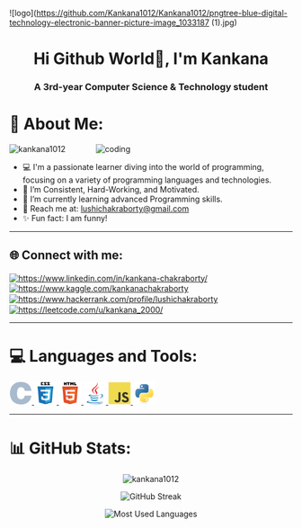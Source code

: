 ![logo](https://github.com/Kankana1012/Kankana1012/pngtree-blue-digital-technology-electronic-banner-picture-image_1033187 (1).jpg)
<h1 align="center">Hi Github World👋, I'm Kankana</h1>
<h3 align="center">A 3rd-year Computer Science & Technology student</h3>

# 💫 About Me:
<img align="right" alt="coding" width="350" src="https://cdn.dribbble.com/users/1364029/screenshots/16093268/media/68e82a7fb4904614a9066d6b540c14b2.gif">

<p align="left"> <img src="https://komarev.com/ghpvc/?username=kankana1012&label=Profile%20views&color=yellow&style=flat" alt="kankana1012" /> </p>

- 💻 I'm a passionate learner diving into the world of programming, focusing on a variety of programming languages and technologies.<br>
- 🌟 I’m Consistent, Hard-Working, and Motivated.<br>
- 🔗 I’m currently learning advanced Programming skills.<br>
- 📧 Reach me at: lushichakraborty@gmail.com<br>
- ✨ Fun fact: I am funny!

---

## 🌐 Connect with me:
<p align="left">
<a href="https://linkedin.com/in/https://www.linkedin.com/in/kankana-chakraborty/" target="blank"><img align="center" src="https://raw.githubusercontent.com/rahuldkjain/github-profile-readme-generator/master/src/images/icons/Social/linked-in-alt.svg" alt="https://www.linkedin.com/in/kankana-chakraborty/" height="30" width="40" /></a>
<a href="https://kaggle.com/https://www.kaggle.com/kankanachakraborty" target="blank"><img align="center" src="https://raw.githubusercontent.com/rahuldkjain/github-profile-readme-generator/master/src/images/icons/Social/kaggle.svg" alt="https://www.kaggle.com/kankanachakraborty" height="30" width="40" /></a>
<a href="https://www.hackerrank.com/https://www.hackerrank.com/profile/lushichakraborty" target="blank"><img align="center" src="https://raw.githubusercontent.com/rahuldkjain/github-profile-readme-generator/master/src/images/icons/Social/hackerrank.svg" alt="https://www.hackerrank.com/profile/lushichakraborty" height="30" width="40" /></a>
<a href="https://www.leetcode.com/https://leetcode.com/u/kankana_2000/" target="blank"><img align="center" src="https://raw.githubusercontent.com/rahuldkjain/github-profile-readme-generator/master/src/images/icons/Social/leet-code.svg" alt="https://leetcode.com/u/kankana_2000/" height="30" width="40" /></a>
</p>

---

# 💻 Languages and Tools:
<p align="left"> <a href="https://www.cprogramming.com/" target="_blank" rel="noreferrer"> <img src="https://raw.githubusercontent.com/devicons/devicon/master/icons/c/c-original.svg" alt="c" width="40" height="40"/> </a> <a href="https://www.w3schools.com/css/" target="_blank" rel="noreferrer"> <img src="https://raw.githubusercontent.com/devicons/devicon/master/icons/css3/css3-original-wordmark.svg" alt="css3" width="40" height="40"/> </a> <a href="https://www.w3.org/html/" target="_blank" rel="noreferrer"> <img src="https://raw.githubusercontent.com/devicons/devicon/master/icons/html5/html5-original-wordmark.svg" alt="html5" width="40" height="40"/> </a> <a href="https://www.java.com" target="_blank" rel="noreferrer"> <img src="https://raw.githubusercontent.com/devicons/devicon/master/icons/java/java-original.svg" alt="java" width="40" height="40"/> </a> <a href="https://developer.mozilla.org/en-US/docs/Web/JavaScript" target="_blank" rel="noreferrer"> <img src="https://raw.githubusercontent.com/devicons/devicon/master/icons/javascript/javascript-original.svg" alt="javascript" width="40" height="40"/> </a> <a href="https://www.python.org" target="_blank" rel="noreferrer"> <img src="https://raw.githubusercontent.com/devicons/devicon/master/icons/python/python-original.svg" alt="python" width="40" height="40"/> </a> </p>

---

# 📊 GitHub Stats:
<p align="Center"> <img src="https://github-readme-stats.vercel.app/api?username=kankana1012&show_icons=true&locale=en&theme=dark" alt="kankana1012" /></p>
<p align="Center">
  <img src="https://github-readme-streak-stats.herokuapp.com/?user=Bijoy781999&theme=dark" alt="GitHub Streak"/>
</p>
<p align="Center">
  <img src="https://github-readme-stats.vercel.app/api/top-langs/?username=kankana1012&layout=compact&theme=dark" alt="Most Used Languages"/>
</p>

